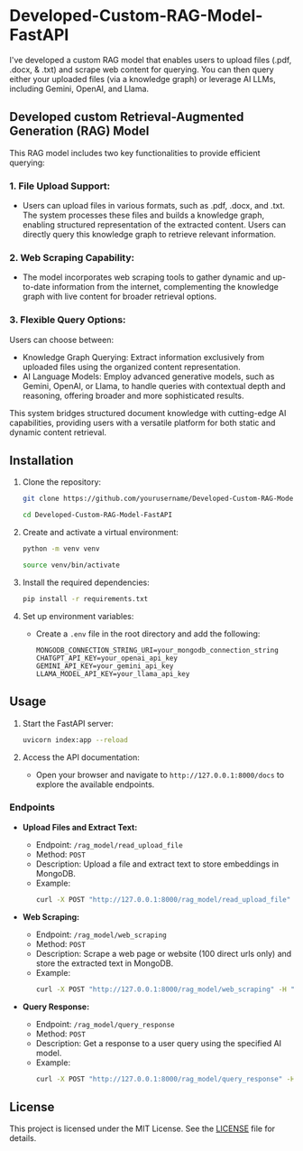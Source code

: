 # Developed-Custom-RAG-Model-FastAPI

I've developed a custom RAG model that enables users to upload files (.pdf, .docx, & .txt) and scrape web content for querying. You can then query either your uploaded files (via a knowledge graph) or leverage AI LLMs, including Gemini, OpenAI, and Llama.

## Developed custom Retrieval-Augmented Generation (RAG) Model

This RAG model includes two key functionalities to provide efficient querying:

### 1. File Upload Support:
- Users can upload files in various formats, such as .pdf, .docx, and .txt. The system processes these files and builds a knowledge graph, enabling structured representation of the extracted content. Users can directly query this knowledge graph to retrieve relevant information.

### 2. Web Scraping Capability:
- The model incorporates web scraping tools to gather dynamic and up-to-date information from the internet, complementing the knowledge graph with live content for broader retrieval options.

### 3. Flexible Query Options:
Users can choose between:
- Knowledge Graph Querying: Extract information exclusively from uploaded files using the organized content representation.
- AI Language Models: Employ advanced generative models, such as Gemini, OpenAI, or Llama, to handle queries with contextual depth and reasoning, offering broader and more sophisticated results.

This system bridges structured document knowledge with cutting-edge AI capabilities, providing users with a versatile platform for both static and dynamic content retrieval.

## Installation

1. Clone the repository:
    ```sh
    git clone https://github.com/yourusername/Developed-Custom-RAG-Model-FastAPI.git
    ```
    ```sh
    cd Developed-Custom-RAG-Model-FastAPI
    ```

2. Create and activate a virtual environment:
    ```sh
    python -m venv venv
    ```
    ```sh
    source venv/bin/activate
    ```

3. Install the required dependencies:
    ```sh
    pip install -r requirements.txt
    ```

4. Set up environment variables:
    - Create a `.env` file in the root directory and add the following:
        ```env
        MONGODB_CONNECTION_STRING_URI=your_mongodb_connection_string
        CHATGPT_API_KEY=your_openai_api_key
        GEMINI_API_KEY=your_gemini_api_key
        LLAMA_MODEL_API_KEY=your_llama_api_key
        ```

## Usage

1. Start the FastAPI server:
    ```sh
    uvicorn index:app --reload
    ```

2. Access the API documentation:
    - Open your browser and navigate to `http://127.0.0.1:8000/docs` to explore the available endpoints.

### Endpoints

- **Upload Files and Extract Text:**
    - Endpoint: `/rag_model/read_upload_file`
    - Method: `POST`
    - Description: Upload a file and extract text to store embeddings in MongoDB.
    - Example:
        ```sh
        curl -X POST "http://127.0.0.1:8000/rag_model/read_upload_file" -F "file_path=@path/to/your/file.pdf"
        ```

- **Web Scraping:**
    - Endpoint: `/rag_model/web_scraping`
    - Method: `POST`
    - Description: Scrape a web page or website (100 direct urls only) and store the extracted text in MongoDB.
    - Example:
        ```sh
        curl -X POST "http://127.0.0.1:8000/rag_model/web_scraping" -H "Content-Type: application/json" -d '{"url": "https://example.com"}'
        ```

- **Query Response:**
    - Endpoint: `/rag_model/query_response`
    - Method: `POST`
    - Description: Get a response to a user query using the specified AI model.
    - Example:
        ```sh
        curl -X POST "http://127.0.0.1:8000/rag_model/query_response" -H "Content-Type: application/json" -d '{"ai_model": "openai", "user_query": "What is the capital of France?", "temperature": 0.7, "model_type": "AI"}'
        ```

## License

This project is licensed under the MIT License. See the [LICENSE](LICENSE) file for details.